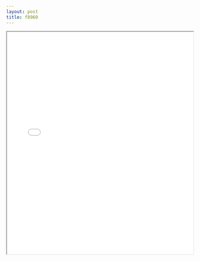 ```yaml
---
layout: post
title: f8960
---
```


<div class="pdf-container">
<iframe src="/ea/assets/pdfs/forms/f8960.pdf" height="600" width="100%" allowFullScreen="true"></iframe>
</div>

